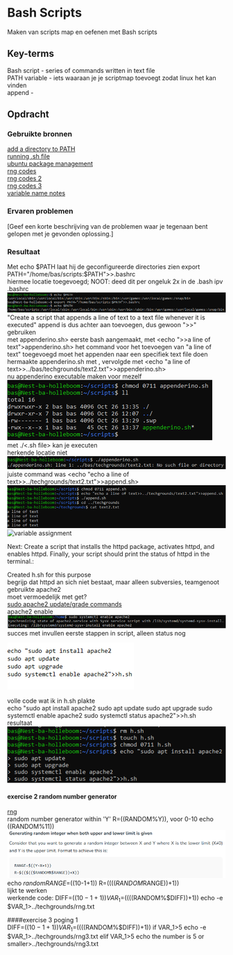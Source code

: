 # Bash Scripts
Maken van scripts map en oefenen met Bash scripts

## Key-terms
Bash script - series of commands written in text file  
PATH variable - iets waaraan je je scriptmap toevoegt zodat linux het kan vinden  
append - 

## Opdracht
### Gebruikte bronnen
[add a directory to PATH](https://phoenixnap.com/kb/linux-add-to-path)  
[running .sh file](https://www.cyberciti.biz/faq/run-execute-sh-shell-script/)  
[ubuntu package management](https://ubuntu.com/server/docs/package-management)  
[rng codes](https://blog.eduonix.com/shell-scripting/generating-random-numbers-in-linux-shell-scripting/)  
[rng codes 2](https://www.geeksforgeeks.org/random-shell-variable-in-linux-with-examples/)  
[rng codes 3](https://www.baeldung.com/linux/random-numbers)  
[variable name notes](https://www.tutorialspoint.com/unix/unix-using-variables.htm)

### Ervaren problemen
[Geef een korte beschrijving van de problemen waar je tegenaan bent gelopen met je gevonden oplossing.]

### Resultaat
Met echo $PATH laat hij de geconfigureerde directories zien  
    export PATH="/home/bas/scripts:$PATH">>.bashrc  
hiermee locatie toegevoegd; NOOT: deed dit per ongeluk 2x in de .bash ipv .bashrc  
![echo voor/na + toevoeging map](images/9-echo-addpath-echo.PNG)  
"Create a script that appends a line of text to a text file whenever it is executed" append is dus achter aan toevoegen, dus gewoon ">>" gebruiken  
met <echo >appenderino.sh> eerste bash aangemaakt, met <echo ">>a line of text">appenderino.sh> het command voor het toevoegen van "a line of text" toegevoegd
moet het appenden naar een specifiek text file doen  
hermaakte appenderino.sh met <touch appenderino.sh>, vervolgde met <echo "a line of text>>../bas/techgrounds/text2.txt">>appenderino.sh>  
nu appenderino executable maken voor mezelf  
![gedaan](images/9-chmod-herinnering.PNG)  
met ./<.sh file> kan je executen  
herkende locatie niet  
![fail](images/9-run-1-fail.PNG)  
juiste command was <echo "echo a line of text>>../techgrounds/text2.txt">>append.sh>  
![success](images/9-append-succes.PNG)  
![variable assignment](https://www.tecmint.com/assign-linux-command-output-to-variable/)
  
Next: Create a script that installs the httpd package, activates httpd, and enables httpd. Finally, your script should print the status of httpd in the terminal.: 

Created h.sh for this purpose  
begrijp dat httpd an sich niet bestaat, maar alleen subversies, teamgenoot gebruikte apache2  
moet vermoedelijk met get?  
[sudo apache2 update/grade commands](https://synaptica.info/en/2023/03/23/ubuntu-lts-update-apache2-to-the-lastest-version-via-ssh/)  
apache2 enable  
![enable command](images/9-apache2-enable.PNG)  
succes met invullen eerste stappen in script, alleen status nog

![progress](images/9-succesful-cmd-first-steps.PNG)  

volle code wat ik in h.sh plakte  
    echo "sudo apt install apache2
sudo apt update
sudo apt upgrade
sudo systemctl enable apache2
sudo systemctl status apache2">>h.sh  
resultaat  
![klaar](images/9-apache2-full.PNG)  

#### exercise 2 random number generator
[rng](https://blog.eduonix.com/shell-scripting/generating-random-numbers-in-linux-shell-scripting/)  
random number generator within 'Y' R=$(($RANDOM%Y)), voor 0-10 echo $(($RANDOM%11))  
![code for upper and lower limit](images/9-upper-lower-limit.PNG)  
    echo $random RANGE=$((10-1+1)) R=$(($(($RANDOM%$RANGE))+1))  
lijkt te werken  
werkende code: 
    DIFF=$((10-1+1))
    VAR_1=$(($(($RANDOM%$DIFF))+1))
    echo -e $VAR_1>../techgrounds/rng.txt  

####exercise 3
poging 1  
    DIFF=$((10-1+1))
    VAR_1=$(($(($RANDOM%$DIFF))+1))
    if VAR_1>5 echo -e $VAR_1>../techgrounds/rng3.txt
    elif VAR_1>5 echo the number is 5 or smaller>../techgrounds/rng3.txt  
